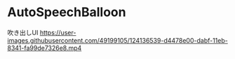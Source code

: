 # AutoSpeechBalloon
吹き出しUI
https://user-images.githubusercontent.com/49199105/124136539-d4478e00-dabf-11eb-8341-fa99de7326e8.mp4
